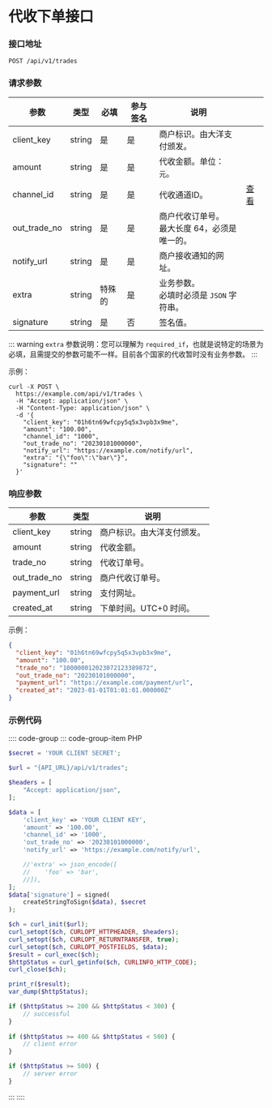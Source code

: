 # 代收下单接口

### 接口地址

`POST /api/v1/trades`

### 请求参数

| 参数           | 类型     | 必填  | 参与签名 | 说明                          |                   |
|--------------|--------|-----|------|-----------------------------|-------------------|
| client_key   | string | 是   | 是    | 商户标识。由大洋支付颁发。               |                   |
| amount       | string | 是   | 是    | 代收金额。单位：`元`。                |                   |
| channel_id   | string | 是   | 是    | 代收通道ID。                     | [查看](channels.md) |
| out_trade_no | string | 是   | 是    | 商户代收订单号。<br>最大长度 64，必须是唯一的。 |                   |
| notify_url   | string | 是   | 是    | 商户接收通知的网址。                  |                   |
| extra        | string | 特殊的 | 是    | 业务参数。<br>必填时必须是 `JSON` 字符串。 |                   |
| signature    | string | 是   | 否    | 签名值。                        |                   |

::: warning
`extra` 参数说明：您可以理解为 `required_if`，也就是说特定的场景为必填，且需提交的参数可能不一样。目前各个国家的代收暂时没有业务参数。
:::

示例：

```shell
curl -X POST \
  https://example.com/api/v1/trades \
  -H "Accept: application/json" \
  -H "Content-Type: application/json" \
  -d '{
    "client_key": "01h6tn69wfcpy5q5x3vpb3x9me",
    "amount": "100.00",
    "channel_id": "1000",
    "out_trade_no": "20230101000000",
    "notify_url": "https://example.com/notify/url",
    "extra": "{\"foo\":\"bar\"}",
    "signature": ""
  }'
```

### 响应参数
| 参数           | 类型     | 说明             | 
|--------------|--------|----------------|
| client_key   | string | 商户标识。由大洋支付颁发。  |
| amount       | string | 代收金额。          |
| trade_no     | string | 代收订单号。         |
| out_trade_no | string | 商户代收订单号。       |
| payment_url  | string | 支付网址。          |
| created_at   | string | 下单时间。UTC+0 时间。 |

示例：

```json
{
  "client_key": "01h6tn69wfcpy5q5x3vpb3x9me",
  "amount": "100.00",
  "trade_no": "100000012023072123389872",
  "out_trade_no": "20230101000000",
  "payment_url": "https://example.com/payment/url",
  "created_at": "2023-01-01T01:01:01.000000Z"
}
```

### 示例代码

:::: code-group
::: code-group-item PHP
```php
$secret = 'YOUR CLIENT SECRET';

$url = "{API_URL}/api/v1/trades";

$headers = [
    "Accept: application/json",
];

$data = [
    'client_key' => 'YOUR CLIENT KEY',
    'amount' => '100.00',
    'channel_id' => '1000',
    'out_trade_no' => '20230101000000',
    'notify_url' => 'https://example.com/notify/url',

    //'extra' => json_encode([
    //    'foo' => 'bar',
    //]),
];
$data['signature'] = signed(
    createStringToSign($data), $secret
);

$ch = curl_init($url);
curl_setopt($ch, CURLOPT_HTTPHEADER, $headers);
curl_setopt($ch, CURLOPT_RETURNTRANSFER, true);
curl_setopt($ch, CURLOPT_POSTFIELDS, $data);
$result = curl_exec($ch);
$httpStatus = curl_getinfo($ch, CURLINFO_HTTP_CODE);
curl_close($ch);

print_r($result);
var_dump($httpStatus);

if ($httpStatus >= 200 && $httpStatus < 300) {
    // successful
}
    
if ($httpStatus >= 400 && $httpStatus < 500) {
    // client error
} 

if ($httpStatus >= 500) {
    // server error
}
```
:::
::::
